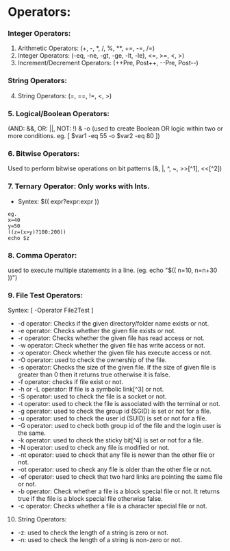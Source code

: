 # Operators:
### Integer Operators:
1. Arithmetic Operators:  (+, -, *, /, %, **, +=, -=, /=)
2. Integer Operators: (-eq, -ne, -gt, -ge, -lt, -le), <=, >=, <, >)
3. Increment/Decrement Operators: (++Pre, Post++, --Pre, Post--)

### String Operators:
4. String Operators: (=, ==, !=, <, >) 

### 5. Logical/Boolean Operators:
   (AND: &&, OR: ||, NOT: !) & -o (used to create Boolean OR logic within two or more conditions. eg. [ $var1 -eq 55 -o $var2 -eq 80 ])

### 6. Bitwise Operators:
   Used to perform bitwise operations on bit patterns (&, |, ^, ~, >>[^1], <<[^2])
   
### 7. Ternary Operator: Only works with Ints.
   - Syntex: $(( expr?expr:expr ))
   ```
   eg.
   x=40
   y=50
   ((z=(x>y)?100:200))
   echo $z
   ```

### 8. Comma Operator: 
   used to execute multiple statements in a line. (eg. echo "$(( n=10, n=n+30 ))")

### 9. File Test Operators:
Syntex: [ -Operator File2Test ] 
   - -d operator: Checks if the given directory/folder name exists or not.
   - -e operator: Checks whether the given file exists or not.
   - -r operator: Checks whether the given file has read access or not.
   - -w operator: Check whether the given file has write access or not.
   - -x operator: Check whether the given file has execute access or not.
   - -O operator: used to check the ownership of the file.
   - -s operator: Checks the size of the given file. If the size of given file is greater than 0 then it returns true otherwise it is false.
   - -f operator: checks if file exist or not.
   - -h or -L operator: If file is a symbolic link[^3] or not.
   - -S operator: used to check the file is a socket or not. 
   - -t operator: used to check the file is associated with the terminal or not.
   - -g operator: used to check the group id (SGID) is set or not for a file.
   - -u operator: used to check the user id (SUID) is set or not for a file.
   - -G operator: used to check both group id of the file and the login user is the same. 
   - -k operator: used to check the sticky bit[^4] is set or not for a file.
   - -N operator: used to check any file is modified or not.
   - -nt operator: used to check that any file is newer than the other file or not. 
   - -ot operator: used to check any file is older than the other file or not.
   - -ef operator: used to check that two hard links are pointing the same file or not.
   - -b operator: Check whether a file is a block special file or not. It returns true if the file is a block special file otherwise false.
   - -c operator: Checks whether a file is a character special file or not.

10. String Operators:
   - -z: used to check the length of a string is zero or not.
   - -n: used to check the length of a string is non-zero or not. 
